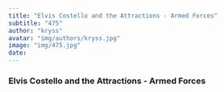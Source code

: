 ```yaml
---
title: "Elvis Costello and the Attractions - Armed Forces"
subtitle: "475"
author: "kryss"
avatar: "img/authors/kryss.jpg"
image: "img/475.jpg"
date:
---
```


### Elvis Costello and the Attractions - Armed Forces
